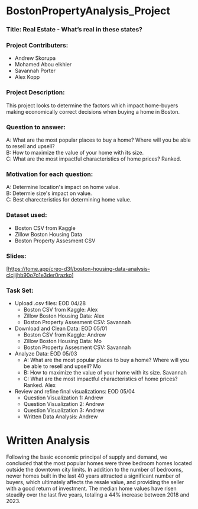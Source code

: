 # BostonPropertyAnalysis_Project

### Title: Real Estate - What’s real in these states?

### Project Contributers:
* Andrew Skorupa
* Mohamed Abou elkhier
* Savannah Porter
* Alex Kopp

### Project Description:
This project looks to determine the factors which impact home-buyers making economically correct decisions when buying a home in Boston.

### Question to answer:
A: What are the most popular places to buy a home? Where will you be able to resell and upsell? <br>
B: How to maximize the value of your home with its size. <br>
C: What are the most impactful characteristics of home prices? Ranked. <br>

### Motivation for each question:
A: Determine location's impact on home value. <br>
B: Determie size's impact on value. <br>
C: Best charecteristics for determining home value. <br>

### Dataset used:
* Boston CSV from Kaggle
* Zillow Boston Housing Data
* Boston Property Assesment CSV

### Slides: 
[https://tome.app/creo-d3f/boston-housing-data-analysis-clcjijhb90o7o1e3der0razko]

### Task Set:
* Upload .csv files: EOD 04/28
    * Boston CSV from Kaggle: Alex
    * Zillow Boston Housing Data: Alex
    * Boston Property Assesment CSV: Savannah
* Download and Clean Data: EOD 05/01
    * Boston CSV from Kaggle: Andrew
    * Zillow Boston Housing Data: Mo
    * Boston Property Assesment CSV: Savannah
* Analyze Data: EOD 05/03
    * A: What are the most popular places to buy a home? Where will you be able to resell and upsell? Mo
    * B: How to maximize the value of your home with its size. Savannah
    * C: What are the most impactful characteristics of home prices? Ranked. Alex
* Review and refine final visualizations: EOD 05/04
    * Question Visualization 1: Andrew
    * Question Visualization 2: Andrew
    * Question Visualization 3: Andrew
    * Written Data Analysis: Andrew


# Written Analysis

Following the basic economic principal of supply and demand, we concluded that the most popular homes were three bedroom homes located outside the downtown city limits. In addition to the number of bedrooms, newer homes built in the last 40 years attracted a significant number of buyers, which ultimately affects the resale value, and providing the seller with a good return of investment. The median home values have risen steadily over the last five years, totaling a 44% increase between 2018 and 2023.
